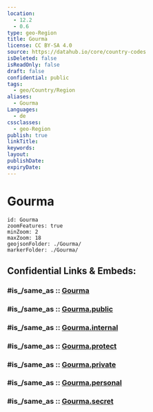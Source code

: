 ```yaml
---
location:
  - 12.2
  - 0.6
type: geo-Region
title: Gourma
license: CC BY-SA 4.0
source: https://datahub.io/core/country-codes
isDeleted: false
isReadOnly: false
draft: false
confidential: public
tags:
  - geo/Country/Region
aliases:
  - Gourma
Languages:
  - de
cssclasses:
  - geo-Region
publish: true
linkTitle:
keywords:
layout:
publishDate:
expiryDate:
---
```


# Gourma

```leaflet
id: Gourma
zoomFeatures: true 
minZoom: 2 
maxZoom: 18
geojsonFolder: ./Gourma/
markerFolder: ./Gourma/
```


## Confidential Links & Embeds: 

### #is_/same_as :: [Gourma](/_Standards/Earth/Continent/Africa/Africa~West/Burkina_Faso/Regions~Burkina_Faso/Est/counties~Est/Gourma.md) 

### #is_/same_as :: [Gourma.public](/_public/Earth/Continent/Africa/Africa~West/Burkina_Faso/Regions~Burkina_Faso/Est/counties~Est/Gourma.public.md) 

### #is_/same_as :: [Gourma.internal](/_internal/Earth/Continent/Africa/Africa~West/Burkina_Faso/Regions~Burkina_Faso/Est/counties~Est/Gourma.internal.md) 

### #is_/same_as :: [Gourma.protect](/_protect/Earth/Continent/Africa/Africa~West/Burkina_Faso/Regions~Burkina_Faso/Est/counties~Est/Gourma.protect.md) 

### #is_/same_as :: [Gourma.private](/_private/Earth/Continent/Africa/Africa~West/Burkina_Faso/Regions~Burkina_Faso/Est/counties~Est/Gourma.private.md) 

### #is_/same_as :: [Gourma.personal](/_personal/Earth/Continent/Africa/Africa~West/Burkina_Faso/Regions~Burkina_Faso/Est/counties~Est/Gourma.personal.md) 

### #is_/same_as :: [Gourma.secret](/_secret/Earth/Continent/Africa/Africa~West/Burkina_Faso/Regions~Burkina_Faso/Est/counties~Est/Gourma.secret.md)

